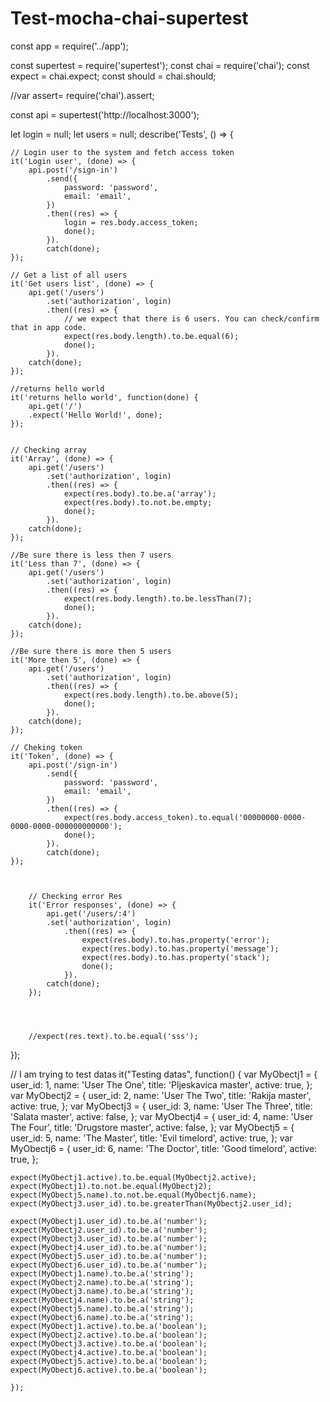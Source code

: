 # Test-mocha-chai-supertest

const app = require('../app');

const supertest = require('supertest');
const chai = require('chai');
const expect = chai.expect;
const should = chai.should;

//var assert= require('chai').assert;

const api = supertest('http://localhost:3000');

let login = null;
let users = null;
describe('Tests', () => {

	// Login user to the system and fetch access token
	it('Login user', (done) => {
		api.post('/sign-in')
			.send({
				password: 'password',
				email: 'email',
			})
			.then((res) => {
				login = res.body.access_token;
				done();
			}).
			catch(done);
	});

	// Get a list of all users
	it('Get users list', (done) => {
		api.get('/users')
			.set('authorization', login)
			.then((res) => {
				// we expect that there is 6 users. You can check/confirm that in app code.
				expect(res.body.length).to.be.equal(6);
				done();
			}).
		catch(done);
	});

	//returns hello world
	it('returns hello world', function(done) {
		api.get('/')
		.expect('Hello World!', done);
	});
	

	// Checking array
	it('Array', (done) => {
		api.get('/users')
			.set('authorization', login)
			.then((res) => {
				expect(res.body).to.be.a('array');
				expect(res.body).to.not.be.empty;
				done();
			}).
		catch(done);
	});

	//Be sure there is less then 7 users
	it('Less than 7', (done) => {
		api.get('/users')
			.set('authorization', login)
			.then((res) => {
				expect(res.body.length).to.be.lessThan(7);
				done();
			}).
		catch(done);
	});

	//Be sure there is more then 5 users
	it('More then 5', (done) => {
		api.get('/users')
			.set('authorization', login)
			.then((res) => {
				expect(res.body.length).to.be.above(5);
				done();
			}).
		catch(done);
	});

	// Cheking token
	it('Token', (done) => {
		api.post('/sign-in')
			.send({
				password: 'password',
				email: 'email',
			})
			.then((res) => {
				expect(res.body.access_token).to.equal('00000000-0000-0000-0000-000000000000');
				done();
			}).
			catch(done);
	});

		

		// Checking error Res
		it('Error responses', (done) => {
			api.get('/users/:4')
			.set('authorization', login)	
				.then((res) => {
					expect(res.body).to.has.property('error');
					expect(res.body).to.has.property('message');
					expect(res.body).to.has.property('stack');
					done();
				}).
			catch(done);
		});
	
       
		

		//expect(res.text).to.be.equal('sss');

		

        


});

// I am trying to test datas
it("Testing datas", function() {
	var MyObectj1 = {
		user_id: 1,
		name: 'User The One',
		title: 'Pljeskavica master',
		active: true,
	};
	var MyObectj2 = {
		user_id: 2,
		name: 'User The Two',
		title: 'Rakija master',
		active: true,
	};
	var MyObectj3 = {
		user_id: 3,
		name: 'User The Three',
		title: 'Salata master',
		active: false,
	};
	var MyObectj4 = {
		user_id: 4,
		name: 'User The Four',
		title: 'Drugstore master',
		active: false,
	};
	var MyObectj5 = {
		user_id: 5,
		name: 'The Master',
		title: 'Evil timelord',
		active: true,
	};
	var MyObectj6 = {
		user_id: 6,
		name: 'The Doctor',
		title: 'Good timelord',
		active: true,
	};
	
	 
	expect(MyObectj1.active).to.be.equal(MyObectj2.active);
	expect(MyObectj1).to.not.be.equal(MyObectj2);
	expect(MyObectj5.name).to.not.be.equal(MyObectj6.name);
	expect(MyObectj3.user_id).to.be.greaterThan(MyObectj2.user_id);

	expect(MyObectj1.user_id).to.be.a('number');
	expect(MyObectj2.user_id).to.be.a('number');
	expect(MyObectj3.user_id).to.be.a('number');
	expect(MyObectj4.user_id).to.be.a('number');
	expect(MyObectj5.user_id).to.be.a('number');
	expect(MyObectj6.user_id).to.be.a('number');
	expect(MyObectj1.name).to.be.a('string');
	expect(MyObectj2.name).to.be.a('string');
	expect(MyObectj3.name).to.be.a('string');
	expect(MyObectj4.name).to.be.a('string');
	expect(MyObectj5.name).to.be.a('string');
	expect(MyObectj6.name).to.be.a('string');
    expect(MyObectj1.active).to.be.a('boolean');
	expect(MyObectj2.active).to.be.a('boolean');
	expect(MyObectj3.active).to.be.a('boolean');
	expect(MyObectj4.active).to.be.a('boolean');
	expect(MyObectj5.active).to.be.a('boolean');
	expect(MyObectj6.active).to.be.a('boolean');
	
	});

